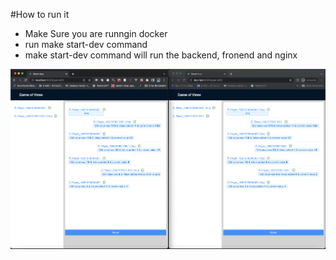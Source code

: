 #How to run it
- Make Sure you are runngin docker
- run make start-dev command
- make start-dev command will run the backend, fronend and nginx


![alt text](https://github.com/AhmedKesha1990/GameOfThree/blob/main/doc.png?raw=true)
